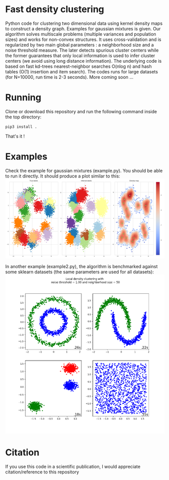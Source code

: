 # Fast density clustering
Python code for clustering two dimensional data using kernel density maps to construct a density graph. Examples for gaussian mixtures is given.
Our algorithm solves multiscale problems (multiple variances and population sizes) and works for non-convex structures. It uses cross-validation and is regularized by two main global parameters : a neighborhood
size and a noise threshold measure. The later detects spurious cluster centers while the former guarantees that only local information is used to infer cluster centers (we avoid using long distance information). The underlying code is based on fast kd-trees nearest-neighbor searches O(nlog n) and hash tables (O(1) insertion and item search). The codes runs for large datasets (for N=10000, run time is 2-3 seconds). More coming soon ...

# Running

Clone or download this repository and run the following command inside the top directory:

```
pip3 install .
```
That's it ! 
# Examples
Check the example for gaussian mixtures (example.py). You should be able to run it directly. It
should produce a plot similar to this: ![alt tag](https://github.com/alexandreday/fast_density_clustering/blob/master/example/result.png)

In another example (example2.py), the algorithm is benchmarked against some sklearn datasets (the same parameters are used for all datasets): ![alt tag](https://github.com/alexandreday/fast_density_clustering/blob/master/example/sklearn_datasets.png)
# Citation

If you use this code in a scientific publication, I would appreciate citation/reference to this repository
